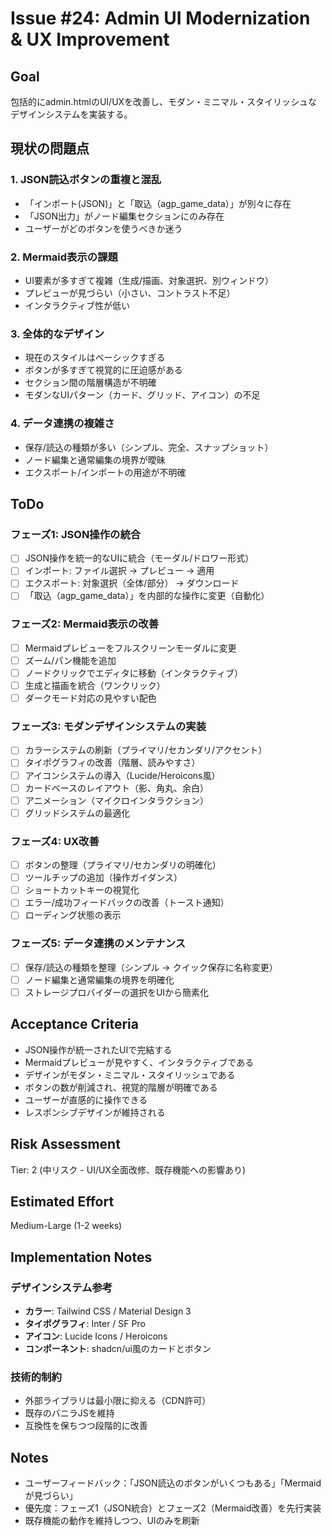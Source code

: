 # Issue #24: Admin UI Modernization & UX Improvement

## Goal

包括的にadmin.htmlのUI/UXを改善し、モダン・ミニマル・スタイリッシュなデザインシステムを実装する。

## 現状の問題点

### 1. JSON読込ボタンの重複と混乱
- 「インポート(JSON)」と「取込（agp_game_data）」が別々に存在
- 「JSON出力」がノード編集セクションにのみ存在
- ユーザーがどのボタンを使うべきか迷う

### 2. Mermaid表示の課題
- UI要素が多すぎて複雑（生成/描画、対象選択、別ウィンドウ）
- プレビューが見づらい（小さい、コントラスト不足）
- インタラクティブ性が低い

### 3. 全体的なデザイン
- 現在のスタイルはベーシックすぎる
- ボタンが多すぎて視覚的に圧迫感がある
- セクション間の階層構造が不明確
- モダンなUIパターン（カード、グリッド、アイコン）の不足

### 4. データ連携の複雑さ
- 保存/読込の種類が多い（シンプル、完全、スナップショット）
- ノード編集と通常編集の境界が曖昧
- エクスポート/インポートの用途が不明確

## ToDo

### フェーズ1: JSON操作の統合
- [ ] JSON操作を統一的なUIに統合（モーダル/ドロワー形式）
- [ ] インポート: ファイル選択 → プレビュー → 適用
- [ ] エクスポート: 対象選択（全体/部分） → ダウンロード
- [ ] 「取込（agp_game_data）」を内部的な操作に変更（自動化）

### フェーズ2: Mermaid表示の改善
- [ ] Mermaidプレビューをフルスクリーンモーダルに変更
- [ ] ズーム/パン機能を追加
- [ ] ノードクリックでエディタに移動（インタラクティブ）
- [ ] 生成と描画を統合（ワンクリック）
- [ ] ダークモード対応の見やすい配色

### フェーズ3: モダンデザインシステムの実装
- [ ] カラーシステムの刷新（プライマリ/セカンダリ/アクセント）
- [ ] タイポグラフィの改善（階層、読みやすさ）
- [ ] アイコンシステムの導入（Lucide/Heroicons風）
- [ ] カードベースのレイアウト（影、角丸、余白）
- [ ] アニメーション（マイクロインタラクション）
- [ ] グリッドシステムの最適化

### フェーズ4: UX改善
- [ ] ボタンの整理（プライマリ/セカンダリの明確化）
- [ ] ツールチップの追加（操作ガイダンス）
- [ ] ショートカットキーの視覚化
- [ ] エラー/成功フィードバックの改善（トースト通知）
- [ ] ローディング状態の表示

### フェーズ5: データ連携のメンテナンス
- [ ] 保存/読込の種類を整理（シンプル → クイック保存に名称変更）
- [ ] ノード編集と通常編集の境界を明確化
- [ ] ストレージプロバイダーの選択をUIから簡素化

## Acceptance Criteria

- JSON操作が統一されたUIで完結する
- Mermaidプレビューが見やすく、インタラクティブである
- デザインがモダン・ミニマル・スタイリッシュである
- ボタンの数が削減され、視覚的階層が明確である
- ユーザーが直感的に操作できる
- レスポンシブデザインが維持される

## Risk Assessment

Tier: 2 (中リスク - UI/UX全面改修、既存機能への影響あり)

## Estimated Effort

Medium-Large (1-2 weeks)

## Implementation Notes

### デザインシステム参考
- **カラー**: Tailwind CSS / Material Design 3
- **タイポグラフィ**: Inter / SF Pro
- **アイコン**: Lucide Icons / Heroicons
- **コンポーネント**: shadcn/ui風のカードとボタン

### 技術的制約
- 外部ライブラリは最小限に抑える（CDN許可）
- 既存のバニラJSを維持
- 互換性を保ちつつ段階的に改善

## Notes

- ユーザーフィードバック：「JSON読込のボタンがいくつもある」「Mermaidが見づらい」
- 優先度：フェーズ1（JSON統合）とフェーズ2（Mermaid改善）を先行実装
- 既存機能の動作を維持しつつ、UIのみを刷新
